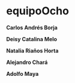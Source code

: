 # equipoOcho

**Carlos Andrés Borja**

**Deisy Catalina Melo**

**Natalia Riaños Horta**

**Alejandro Chará**

**Adolfo Maya**
